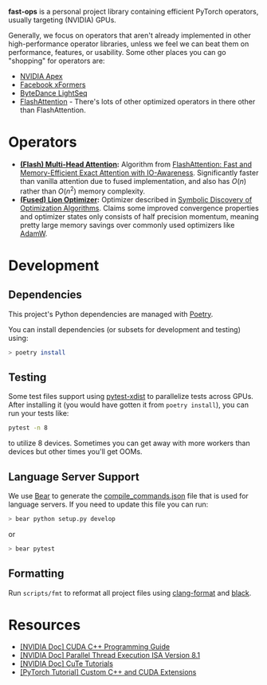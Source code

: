 **fast-ops** is a personal project library containing efficient PyTorch operators,
usually targeting (NVIDIA) GPUs.

Generally, we focus on operators that aren't already implemented in other high-performance
operator libraries, unless we feel we can beat them on performance, features, or usability.
Some other places you can go "shopping" for operators are:
* [NVIDIA Apex](https://github.com/NVIDIA/apex)
* [Facebook xFormers](https://github.com/facebookresearch/xformers)
* [ByteDance LightSeq](https://github.com/bytedance/lightseq/tree/master)
* [FlashAttention](https://github.com/HazyResearch/flash-attention) - There's lots of other
optimized operators in there other than FlashAttention.

# Operators
* **[(Flash) Multi-Head Attention](fast_ops/flash_attention/):**
Algorithm from [FlashAttention: Fast and Memory-Efficient Exact Attention with IO-Awareness](https://arxiv.org/pdf/2205.14135.pdf).
Significantly faster than vanilla attention due to fused implementation, and also
has $O(n)$ rather than $O(n^2)$ memory complexity.
* **[(Fused) Lion Optimizer](fast_ops/lion):**
Optimizer described in [Symbolic Discovery of Optimization Algorithms](https://arxiv.org/pdf/2302.06675.pdf).
Claims some improved convergence properties and optimizer states only consists of half precision momentum,
meaning pretty large memory savings over commonly used optimizers like
[AdamW](https://pytorch.org/docs/stable/generated/torch.optim.AdamW.html).

# Development

## Dependencies
This project's Python dependencies are managed with [Poetry](https://python-poetry.org/docs/).

You can install dependencies (or subsets for development and testing) using:
```bash
> poetry install
```

## Testing
Some test files support using [pytest-xdist](https://github.com/pytest-dev/pytest-xdist)
to parallelize tests across GPUs. After installing it
(you would have gotten it from `poetry install`), you can run your tests like:
```bash
pytest -n 8
```
to utilize 8 devices. Sometimes you can get away with more workers than devices
but other times you'll get OOMs.


## Language Server Support
We use [Bear](https://github.com/rizsotto/Bear) to generate the
[compile_commands.json](compile_commands.json) file that is used for language servers.
If you need to update this file you can run:
```bash
> bear python setup.py develop
```
or
```python
> bear pytest
```

## Formatting
Run `scripts/fmt` to reformat all project files using
[clang-format](https://clang.llvm.org/docs/ClangFormat.html) and
[black](https://black.readthedocs.io/en/stable/).

# Resources
* [\[NVIDIA Doc\] CUDA C++ Programming Guide](https://docs.nvidia.com/cuda/cuda-c-programming-guide/)
* [\[NVIDIA Doc\] Parallel Thread Execution ISA Version 8.1](https://docs.nvidia.com/cuda/parallel-thread-execution/index.html)
* [\[NVIDIA Doc\] CuTe Tutorials](https://github.com/NVIDIA/cutlass/tree/master/media/docs/cute)
* [\[PyTorch Tutorial\] Custom C++ and CUDA Extensions](https://pytorch.org/tutorials/advanced/cpp_extension.html)
